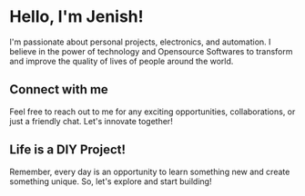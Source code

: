 # Hello, I'm Jenish! 

I'm passionate about personal projects, electronics, and automation. I believe in the power of technology and Opensource Softwares to transform and improve the quality of lives of people around the world.

## Connect with me 

Feel free to reach out to me for any exciting opportunities, collaborations, or just a friendly chat. Let's innovate together!

## Life is a DIY Project!

Remember, every day is an opportunity to learn something new and create something unique. So, let's explore and start building!
